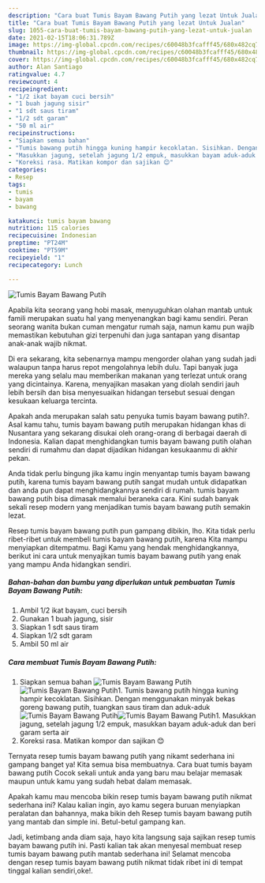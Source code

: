 ```yaml
---
description: "Cara buat Tumis Bayam Bawang Putih yang lezat Untuk Jualan"
title: "Cara buat Tumis Bayam Bawang Putih yang lezat Untuk Jualan"
slug: 1055-cara-buat-tumis-bayam-bawang-putih-yang-lezat-untuk-jualan
date: 2021-02-15T18:06:31.789Z
image: https://img-global.cpcdn.com/recipes/c60048b3fcafff45/680x482cq70/tumis-bayam-bawang-putih-foto-resep-utama.jpg
thumbnail: https://img-global.cpcdn.com/recipes/c60048b3fcafff45/680x482cq70/tumis-bayam-bawang-putih-foto-resep-utama.jpg
cover: https://img-global.cpcdn.com/recipes/c60048b3fcafff45/680x482cq70/tumis-bayam-bawang-putih-foto-resep-utama.jpg
author: Alan Santiago
ratingvalue: 4.7
reviewcount: 4
recipeingredient:
- "1/2 ikat bayam cuci bersih"
- "1 buah jagung sisir"
- "1 sdt saus tiram"
- "1/2 sdt garam"
- "50 ml air"
recipeinstructions:
- "Siapkan semua bahan"
- "Tumis bawang putih hingga kuning hampir kecoklatan. Sisihkan. Dengan menggunakan minyak bekas goreng bawang putih, tuangkan saus tiram dan aduk-aduk"
- "Masukkan jagung, setelah jagung 1/2 empuk, masukkan bayam aduk-aduk dan beri garam serta air"
- "Koreksi rasa. Matikan kompor dan sajikan 😊"
categories:
- Resep
tags:
- tumis
- bayam
- bawang

katakunci: tumis bayam bawang 
nutrition: 115 calories
recipecuisine: Indonesian
preptime: "PT24M"
cooktime: "PT59M"
recipeyield: "1"
recipecategory: Lunch

---
```



![Tumis Bayam Bawang Putih](https://img-global.cpcdn.com/recipes/c60048b3fcafff45/680x482cq70/tumis-bayam-bawang-putih-foto-resep-utama.jpg)

Apabila kita seorang yang hobi masak, menyuguhkan olahan mantab untuk famili merupakan suatu hal yang menyenangkan bagi kamu sendiri. Peran seorang  wanita bukan cuman mengatur rumah saja, namun kamu pun wajib memastikan kebutuhan gizi terpenuhi dan juga santapan yang disantap anak-anak wajib nikmat.

Di era  sekarang, kita sebenarnya mampu mengorder olahan yang sudah jadi walaupun tanpa harus repot mengolahnya lebih dulu. Tapi banyak juga mereka yang selalu mau memberikan makanan yang terlezat untuk orang yang dicintainya. Karena, menyajikan masakan yang diolah sendiri jauh lebih bersih dan bisa menyesuaikan hidangan tersebut sesuai dengan kesukaan keluarga tercinta. 



Apakah anda merupakan salah satu penyuka tumis bayam bawang putih?. Asal kamu tahu, tumis bayam bawang putih merupakan hidangan khas di Nusantara yang sekarang disukai oleh orang-orang di berbagai daerah di Indonesia. Kalian dapat menghidangkan tumis bayam bawang putih olahan sendiri di rumahmu dan dapat dijadikan hidangan kesukaanmu di akhir pekan.

Anda tidak perlu bingung jika kamu ingin menyantap tumis bayam bawang putih, karena tumis bayam bawang putih sangat mudah untuk didapatkan dan anda pun dapat menghidangkannya sendiri di rumah. tumis bayam bawang putih bisa dimasak memalui beraneka cara. Kini sudah banyak sekali resep modern yang menjadikan tumis bayam bawang putih semakin lezat.

Resep tumis bayam bawang putih pun gampang dibikin, lho. Kita tidak perlu ribet-ribet untuk membeli tumis bayam bawang putih, karena Kita mampu menyiapkan ditempatmu. Bagi Kamu yang hendak menghidangkannya, berikut ini cara untuk menyajikan tumis bayam bawang putih yang enak yang mampu Anda hidangkan sendiri.

<!--inarticleads1-->

##### Bahan-bahan dan bumbu yang diperlukan untuk pembuatan Tumis Bayam Bawang Putih:

1. Ambil 1/2 ikat bayam, cuci bersih
1. Gunakan 1 buah jagung, sisir
1. Siapkan 1 sdt saus tiram
1. Siapkan 1/2 sdt garam
1. Ambil 50 ml air




<!--inarticleads2-->

##### Cara membuat Tumis Bayam Bawang Putih:

1. Siapkan semua bahan
<img src="https://img-global.cpcdn.com/steps/fdb50fcaacc76f72/160x128cq70/tumis-bayam-bawang-putih-langkah-memasak-1-foto.jpg" alt="Tumis Bayam Bawang Putih"><img src="https://img-global.cpcdn.com/steps/c7d1d566036ab314/160x128cq70/tumis-bayam-bawang-putih-langkah-memasak-1-foto.jpg" alt="Tumis Bayam Bawang Putih">1. Tumis bawang putih hingga kuning hampir kecoklatan. Sisihkan. Dengan menggunakan minyak bekas goreng bawang putih, tuangkan saus tiram dan aduk-aduk
<img src="https://img-global.cpcdn.com/steps/3524ea75fe0cb4cb/160x128cq70/tumis-bayam-bawang-putih-langkah-memasak-2-foto.jpg" alt="Tumis Bayam Bawang Putih"><img src="https://img-global.cpcdn.com/steps/51c99724608fc69e/160x128cq70/tumis-bayam-bawang-putih-langkah-memasak-2-foto.jpg" alt="Tumis Bayam Bawang Putih">1. Masukkan jagung, setelah jagung 1/2 empuk, masukkan bayam aduk-aduk dan beri garam serta air
1. Koreksi rasa. Matikan kompor dan sajikan 😊




Ternyata resep tumis bayam bawang putih yang nikamt sederhana ini gampang banget ya! Kita semua bisa membuatnya. Cara buat tumis bayam bawang putih Cocok sekali untuk anda yang baru mau belajar memasak maupun untuk kamu yang sudah hebat dalam memasak.

Apakah kamu mau mencoba bikin resep tumis bayam bawang putih nikmat sederhana ini? Kalau kalian ingin, ayo kamu segera buruan menyiapkan peralatan dan bahannya, maka bikin deh Resep tumis bayam bawang putih yang mantab dan simple ini. Betul-betul gampang kan. 

Jadi, ketimbang anda diam saja, hayo kita langsung saja sajikan resep tumis bayam bawang putih ini. Pasti kalian tak akan menyesal membuat resep tumis bayam bawang putih mantab sederhana ini! Selamat mencoba dengan resep tumis bayam bawang putih nikmat tidak ribet ini di tempat tinggal kalian sendiri,oke!.

